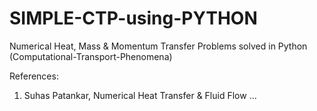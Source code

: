 # SIMPLE-CTP-using-PYTHON
Numerical Heat, Mass &amp; Momentum Transfer Problems solved in Python (Computational-Transport-Phenomena)

References:
1) Suhas Patankar, Numerical Heat Transfer & Fluid Flow
...

